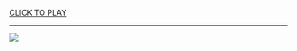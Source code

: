 
<a href="https://premium76.site?title=unblocked_games_47&ref=13M">CLICK TO PLAY</a></h3>
<hr>

<a href="https://premium76.site?title=unblocked_games_47&ref=13M"><img src="https://clearcache.store/games.png"></a>


